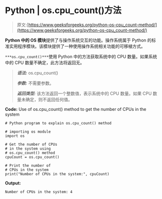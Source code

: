 # Python | os.cpu_count()方法

> 原文:[https://www.geeksforgeeks.org/python-os-cpu_count-method/](https://www.geeksforgeeks.org/python-os-cpu_count-method/)

**Python 中的 OS 模块**提供了与操作系统交互的功能。操作系统属于 Python 的标准实用程序模块。该模块提供了一种使用操作系统相关功能的可移植方式。

`***os.cpu_count()***`使用 Python 中的方法获取系统中的 CPU 数量。如果系统中的 CPU 数量不确定，此方法将返回无。

> ***语法:*** os.cpu_count()
> 
> ***参数:*** 不需要参数。
> 
> ***返回类型:*** 该方法返回一个整数值，表示系统中的 CPU 数量。如果 CPU 数量未确定，则不返回任何值。

**Code:** Use of os.cpu_count() method to get the number of CPUs in the system

```
# Python program to explain os.cpu_count() method  

# importing os module 
import os

# Get the number of CPUs
# in the system using
# os.cpu_count() method
cpuCount = os.cpu_count()

# Print the number of
# CPUs in the system
print("Number of CPUs in the system:", cpuCount)
```

**Output:**

```
Number of CPUs in the system: 4

```